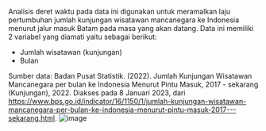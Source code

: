 Analisis deret waktu pada data ini digunakan untuk meramalkan laju pertumbuhan jumlah kunjungan wisatawan mancanegara ke Indonesia menurut jalur masuk Batam pada masa yang akan datang. Data ini memiliki 2 variabel yang diamati yaitu sebagai berikut:
- Jumlah wisatawan (kunjungan)
- Bulan

Sumber data: Badan Pusat Statistik. (2022). Jumlah Kunjungan Wisatawan Mancanegara per bulan ke Indonesia Menurut Pintu Masuk, 2017 - sekarang (Kunjungan), 2022. Diakses pada 8 Januari 2023, dari https://www.bps.go.id/indicator/16/1150/1/jumlah-kunjungan-wisatawan-mancanegara-per-bulan-ke-indonesia-menurut-pintu-masuk-2017---sekarang.html.
![image](https://user-images.githubusercontent.com/89345157/230812784-71df429f-1f21-4bcd-97b7-874124a432cc.png)
